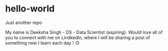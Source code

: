 # hello-world
Just another repo

My name is Deeksha Singh - DS - Data Scientist (aspiring). Would love all of you to connect with me on LindkedIn, where I will be sharing a post of something new I learn each day ! :D 
